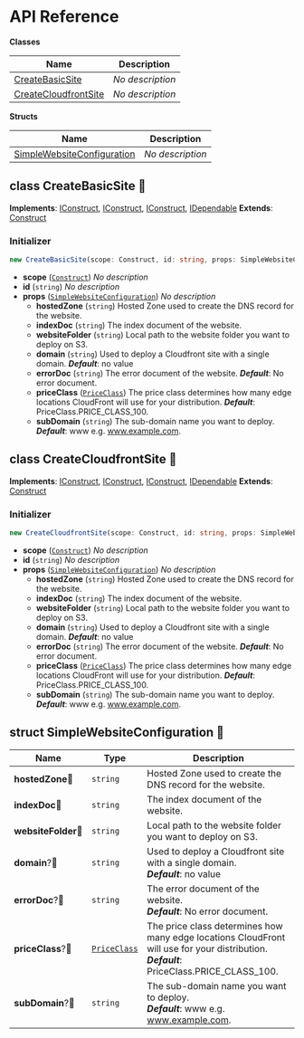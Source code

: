# API Reference

**Classes**

Name|Description
----|-----------
[CreateBasicSite](#cdk-simplewebsite-deploy-createbasicsite)|*No description*
[CreateCloudfrontSite](#cdk-simplewebsite-deploy-createcloudfrontsite)|*No description*


**Structs**

Name|Description
----|-----------
[SimpleWebsiteConfiguration](#cdk-simplewebsite-deploy-simplewebsiteconfiguration)|*No description*



## class CreateBasicSite 🔹 <a id="cdk-simplewebsite-deploy-createbasicsite"></a>



__Implements__: [IConstruct](#constructs-iconstruct), [IConstruct](#aws-cdk-core-iconstruct), [IConstruct](#constructs-iconstruct), [IDependable](#aws-cdk-core-idependable)
__Extends__: [Construct](#aws-cdk-core-construct)

### Initializer




```ts
new CreateBasicSite(scope: Construct, id: string, props: SimpleWebsiteConfiguration)
```

* **scope** (<code>[Construct](#aws-cdk-core-construct)</code>)  *No description*
* **id** (<code>string</code>)  *No description*
* **props** (<code>[SimpleWebsiteConfiguration](#cdk-simplewebsite-deploy-simplewebsiteconfiguration)</code>)  *No description*
  * **hostedZone** (<code>string</code>)  Hosted Zone used to create the DNS record for the website. 
  * **indexDoc** (<code>string</code>)  The index document of the website. 
  * **websiteFolder** (<code>string</code>)  Local path to the website folder you want to deploy on S3. 
  * **domain** (<code>string</code>)  Used to deploy a Cloudfront site with a single domain. __*Default*__: no value
  * **errorDoc** (<code>string</code>)  The error document of the website. __*Default*__: No error document.
  * **priceClass** (<code>[PriceClass](#aws-cdk-aws-cloudfront-priceclass)</code>)  The price class determines how many edge locations CloudFront will use for your distribution. __*Default*__: PriceClass.PRICE_CLASS_100.
  * **subDomain** (<code>string</code>)  The sub-domain name you want to deploy. __*Default*__: www  e.g. www.example.com.




## class CreateCloudfrontSite 🔹 <a id="cdk-simplewebsite-deploy-createcloudfrontsite"></a>



__Implements__: [IConstruct](#constructs-iconstruct), [IConstruct](#aws-cdk-core-iconstruct), [IConstruct](#constructs-iconstruct), [IDependable](#aws-cdk-core-idependable)
__Extends__: [Construct](#aws-cdk-core-construct)

### Initializer




```ts
new CreateCloudfrontSite(scope: Construct, id: string, props: SimpleWebsiteConfiguration)
```

* **scope** (<code>[Construct](#aws-cdk-core-construct)</code>)  *No description*
* **id** (<code>string</code>)  *No description*
* **props** (<code>[SimpleWebsiteConfiguration](#cdk-simplewebsite-deploy-simplewebsiteconfiguration)</code>)  *No description*
  * **hostedZone** (<code>string</code>)  Hosted Zone used to create the DNS record for the website. 
  * **indexDoc** (<code>string</code>)  The index document of the website. 
  * **websiteFolder** (<code>string</code>)  Local path to the website folder you want to deploy on S3. 
  * **domain** (<code>string</code>)  Used to deploy a Cloudfront site with a single domain. __*Default*__: no value
  * **errorDoc** (<code>string</code>)  The error document of the website. __*Default*__: No error document.
  * **priceClass** (<code>[PriceClass](#aws-cdk-aws-cloudfront-priceclass)</code>)  The price class determines how many edge locations CloudFront will use for your distribution. __*Default*__: PriceClass.PRICE_CLASS_100.
  * **subDomain** (<code>string</code>)  The sub-domain name you want to deploy. __*Default*__: www  e.g. www.example.com.




## struct SimpleWebsiteConfiguration 🔹 <a id="cdk-simplewebsite-deploy-simplewebsiteconfiguration"></a>






Name | Type | Description 
-----|------|-------------
**hostedZone**🔹 | <code>string</code> | Hosted Zone used to create the DNS record for the website.
**indexDoc**🔹 | <code>string</code> | The index document of the website.
**websiteFolder**🔹 | <code>string</code> | Local path to the website folder you want to deploy on S3.
**domain**?🔹 | <code>string</code> | Used to deploy a Cloudfront site with a single domain.<br/>__*Default*__: no value
**errorDoc**?🔹 | <code>string</code> | The error document of the website.<br/>__*Default*__: No error document.
**priceClass**?🔹 | <code>[PriceClass](#aws-cdk-aws-cloudfront-priceclass)</code> | The price class determines how many edge locations CloudFront will use for your distribution.<br/>__*Default*__: PriceClass.PRICE_CLASS_100.
**subDomain**?🔹 | <code>string</code> | The sub-domain name you want to deploy.<br/>__*Default*__: www  e.g. www.example.com.



